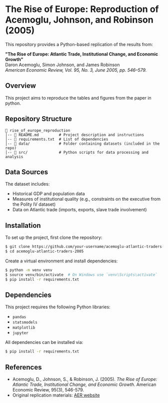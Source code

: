 # The Rise of Europe: Reproduction of Acemoglu, Johnson, and Robinson (2005)

This repository provides a Python-based replication of the results from:

**"The Rise of Europe: Atlantic Trade, Institutional Change, and Economic Growth"**  
Daron Acemoglu, Simon Johnson, and James Robinson  
*American Economic Review, Vol. 95, No. 3, June 2005, pp. 546–579.*  

## Overview

This project aims to reproduce the tables and figures from the paper in python.

## Repository Structure

```
📂 rise_of_europe_reproduction
│-- 📄 README.md         # Project description and instructions
│-- 📄 requirements.txt  # List of dependencies
│-- 📂 data/             # Folder containing datasets (included in the repo)
│-- 📂 src/              # Python scripts for data processing and analysis
```

## Data Sources

The dataset includes:
- Historical GDP and population data
- Measures of institutional quality (e.g., constraints on the executive from the Polity IV dataset)
- Data on Atlantic trade (imports, exports, slave trade involvement)

## Installation

To set up the project, first clone the repository:

```sh
$ git clone https://github.com/your-username/acemoglu-atlantic-traders-2005.git
$ cd acemoglu-atlantic-traders-2005
```

Create a virtual environment and install dependencies:

```sh
$ python -m venv venv
$ source venv/bin/activate  # On Windows use `venv\Scripts\activate`
$ pip install -r requirements.txt
```

## Dependencies

This project requires the following Python libraries:

- `pandas`
- `statsmodels`
- `matplotlib`
- `jupyter`

All dependencies can be installed via:
```sh
$ pip install -r requirements.txt
```

## References

- Acemoglu, D., Johnson, S., & Robinson, J. (2005). *The Rise of Europe: Atlantic Trade, Institutional Change, and Economic Growth*. American Economic Review, 95(3), 546-579.
- Original replication materials: [AER website](https://www.aeaweb.org/articles?id=10.1257/0002828054201305)


